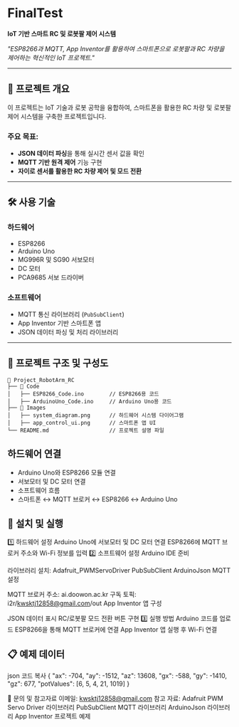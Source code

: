 # FinalTest  
**IoT 기반 스마트 RC 및 로봇팔 제어 시스템**  

_"ESP8266과 MQTT, App Inventor를 활용하여 스마트폰으로 로봇팔과 RC 차량을 제어하는 혁신적인 IoT 프로젝트."_  

---

## 📖 프로젝트 개요  

이 프로젝트는 IoT 기술과 로봇 공학을 융합하여, 스마트폰을 활용한 RC 차량 및 로봇팔 제어 시스템을 구축한 프로젝트입니다.  

### 주요 목표:  
- **JSON 데이터 파싱**을 통해 실시간 센서 값을 확인  
- **MQTT 기반 원격 제어** 기능 구현  
- **자이로 센서를 활용한 RC 차량 제어 및 모드 전환**  

---

## 🛠 사용 기술  

### **하드웨어**  
- ESP8266  
- Arduino Uno  
- MG996R 및 SG90 서보모터  
- DC 모터  
- PCA9685 서보 드라이버  

### **소프트웨어**  
- MQTT 통신 라이브러리 (`PubSubClient`)  
- App Inventor 기반 스마트폰 앱  
- JSON 데이터 파싱 및 처리 라이브러리  

---

## 📂 프로젝트 구조 및 구성도  

```plaintext
📂 Project_RobotArm_RC
├── 📁 Code
│   ├── ESP8266_Code.ino        // ESP8266용 코드
│   ├── ArduinoUno_Code.ino     // Arduino Uno용 코드
├── 📁 Images
│   ├── system_diagram.png      // 하드웨어 시스템 다이어그램
│   ├── app_control_ui.png      // 스마트폰 앱 UI
└── README.md                   // 프로젝트 설명 파일
```


## **하드웨어 연결**
- Arduino Uno와 ESP8266 모듈 연결
- 서보모터 및 DC 모터 연결
- 소프트웨어 흐름
- 스마트폰 ↔ MQTT 브로커 ↔ ESP8266 ↔ Arduino Uno

##  🚀 설치 및 실행
1️⃣ 하드웨어 설정
Arduino Uno에 서보모터 및 DC 모터 연결
ESP8266에 MQTT 브로커 주소와 Wi-Fi 정보를 입력
2️⃣ 소프트웨어 설정
Arduino IDE 준비

라이브러리 설치:
Adafruit_PWMServoDriver
PubSubClient
ArduinoJson
MQTT 설정

MQTT 브로커 주소: ai.doowon.ac.kr
구독 토픽: i2r/kwsktj12858@gmail.com/out
App Inventor 앱 구성

JSON 데이터 표시
RC/로봇팔 모드 전환 버튼 구현
3️⃣ 실행 방법
Arduino 코드를 업로드
ESP8266을 통해 MQTT 브로커에 연결
App Inventor 앱 실행 후 Wi-Fi 연결

## 📋 예제 데이터
json
코드 복사
{
  "ax": -704,
  "ay": -1512,
  "az": 13608,
  "gx": -588,
  "gy": -1410,
  "gz": 677,
  "potValues": [6, 5, 4, 21, 1019]
}

📧 문의 및 참고자료
이메일: kwsktj12858@gmail.com
참고 자료:
Adafruit PWM Servo Driver 라이브러리
PubSubClient MQTT 라이브러리
ArduinoJson 라이브러리
App Inventor 프로젝트 예제
